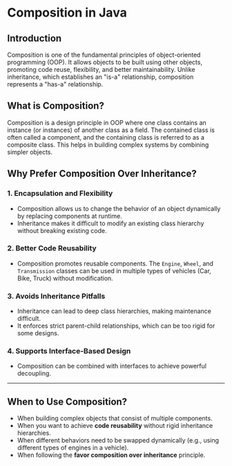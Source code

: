 # Composition in Java

## Introduction

Composition is one of the fundamental principles of object-oriented programming (OOP). It allows objects to be built using other objects, promoting code reuse, flexibility, and better maintainability. Unlike inheritance, which establishes an "is-a" relationship, composition represents a "has-a" relationship.

## What is Composition?

Composition is a design principle in OOP where one class contains an instance (or instances) of another class as a field. The contained class is often called a component, and the containing class is referred to as a composite class. This helps in building complex systems by combining simpler objects.


## Why Prefer Composition Over Inheritance?

### 1. **Encapsulation and Flexibility**
   - Composition allows us to change the behavior of an object dynamically by replacing components at runtime.
   - Inheritance makes it difficult to modify an existing class hierarchy without breaking existing code.

### 2. **Better Code Reusability**
   - Composition promotes reusable components. The `Engine`, `Wheel`, and `Transmission` classes can be used in multiple types of vehicles (Car, Bike, Truck) without modification.

### 3. **Avoids Inheritance Pitfalls**
   - Inheritance can lead to deep class hierarchies, making maintenance difficult.
   - It enforces strict parent-child relationships, which can be too rigid for some designs.

### 4. **Supports Interface-Based Design**
   - Composition can be combined with interfaces to achieve powerful decoupling.

---

## When to Use Composition?

- When building complex objects that consist of multiple components.
- When you want to achieve **code reusability** without rigid inheritance hierarchies.
- When different behaviors need to be swapped dynamically (e.g., using different types of engines in a vehicle).
- When following the **favor composition over inheritance** principle.
